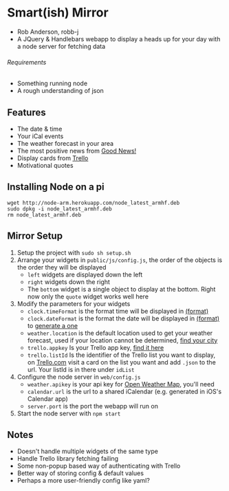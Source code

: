 # Smart(ish) Mirror
- Rob Anderson, robb-j
- A JQuery & Handlebars webapp to display a heads up for your day with a node server for fetching data


###### Requirements
- Something running node
- A rough understanding of json


## Features
- The date & time
- Your iCal events
- The weather forecast in your area
- The most positive news from [Good News!](http://gdnws.co.uk/)
- Display cards from [Trello](https://trello.com)
- Motivational quotes


## Installing Node on a pi
```
wget http://node-arm.herokuapp.com/node_latest_armhf.deb
sudo dpkg -i node_latest_armhf.deb
rm node_latest_armhf.deb
```


## Mirror Setup
1. Setup the project with `sudo sh setup.sh`
2. Arrange your widgets in `public/js/config.js`, the order of the objects is the order they will be displayed
    * `left` widgets are displayed down the left
    * `right` widgets down the right
    * The `bottom` widget is a single object to display at the bottom. Right now only the `quote` widget works well here
3. Modify the parameters for your widgets
    * `clock.timeFormat` is the format time will be displayed in [(format)](https://momentjs.com/docs/#/parsing/string-format/)
    * `clock.dateFormat` is the format the date will be displayed in [(format)](https://momentjs.com/docs/#/parsing/string-format/)
     to [generate a one](https://openweathermap.org/appid)
    * `weather.location` is the default location used to get your weather forecast, used if your location cannot be determined, [find your city](http://openweathermap.org/help/city_list.txt)
    * `trello.appkey` Is your Trello app key, [find it here](https://trello.com/app-key)
    * `trello.listId` Is the identifier of the Trello list you want to display, on [Trello.com](https://trello.com) visit a card on the list you want and add `.json` to the url. Your listId is in there under `idList`
4. Configure the node server in `web/config.js`
    * `weather.apikey` is your api key for [Open Weather Map](https://openweathermap.org), you'll need
    * `calendar.url` is the url to a shared iCalendar (e.g. generated in iOS's Calendar app)
    * `server.port` is the port the webapp will run on
5. Start the node server with `npm start`



## Notes
* Doesn't handle multiple widgets of the same type
* Handle Trello library fetching failing
* Some non-popup based way of authenticating with Trello
* Better way of storing config & default values
* Perhaps a more user-friendly config like yaml?
